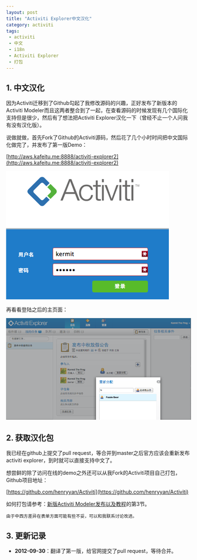 ```yaml
---
layout: post
title: "Activiti Explorer中文汉化"
category: activiti
tags: 
 - activiti
 - 中文
 - i18n
 - Activiti Explorer
 - 打包
---
```


## 1. 中文汉化

因为Activiti迁移到了Github勾起了我修改源码的兴趣，正好发布了新版本的Activiti Modeler而且这两者整合到了一起，在查看源码的时候发现有几个国际化支持但是很少，然后有了想法把Activiti Explorer汉化一下（曾经不止一个人问我有没有汉化版）。

说做就做，首先Fork了Github的Activiti源码，然后花了几个小时时间把中文国际化做完了，并发布了第一版Demo：

[http://aws.kafeitu.me:8888/activiti-explorer2](http://aws.kafeitu.me:8888/activiti-explorer2)


![汉化后的登陆页面](/files/2012/09/activiti-explorer-i18n-for-chinese-login.png)

再看看登陆之后的主页面：

![汉化后的主页面](/files/2012/09/activiti-explorer-i18n-for-chinese-main.png)

## 2. 获取汉化包

我已经在github上提交了pull request，等合并到master之后官方应该会重新发布activiti explorer，到时就可以直接支持中文了。

想尝鲜的除了访问在线的demo之外还可以从我Fork的Activiti项目自己打包，Github项目地址：

[https://github.com/henryyan/Activiti](https://github.com/henryyan/Activiti)

如何打包请参考：[新版Activiti Modeler发布以及教程](/activiti/2012/09/30/new-version-of-activiti-modeler.html)的第3节。

	由于中西方差异在表单方面可能有些不妥，可以和我联系讨论改进。

## 3. 更新记录

* **2012-09-30**：翻译了第一版，给官网提交了pull request，等待合并。